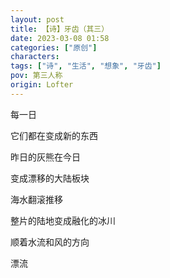 ```yaml
---
layout: post
title: 【诗】牙齿（其三）
date: 2023-03-08 01:58
categories: ["原创"]
characters: 
tags: ["诗", "生活", "想象", "牙齿"]
pov: 第三人称
origin: Lofter
---
```


每一日

它们都在变成新的东西

昨日的灰熊在今日

变成漂移的大陆板块

海水翻滚推移

整片的陆地变成融化的冰川

顺着水流和风的方向

漂流
